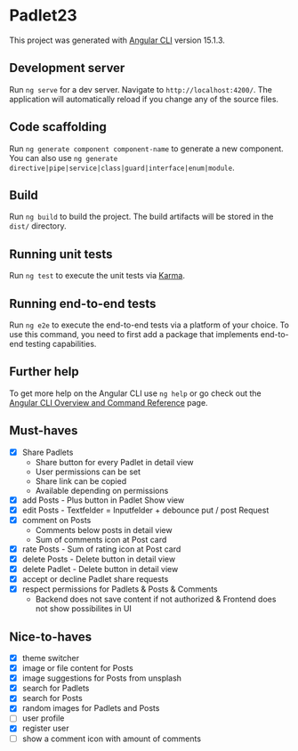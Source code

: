 # Padlet23

This project was generated with [Angular CLI](https://github.com/angular/angular-cli) version 15.1.3.

## Development server

Run `ng serve` for a dev server. Navigate to `http://localhost:4200/`. The application will automatically reload if you change any of the source files.

## Code scaffolding

Run `ng generate component component-name` to generate a new component. You can also use `ng generate directive|pipe|service|class|guard|interface|enum|module`.

## Build

Run `ng build` to build the project. The build artifacts will be stored in the `dist/` directory.

## Running unit tests

Run `ng test` to execute the unit tests via [Karma](https://karma-runner.github.io).

## Running end-to-end tests

Run `ng e2e` to execute the end-to-end tests via a platform of your choice. To use this command, you need to first add a package that implements end-to-end testing capabilities.

## Further help

To get more help on the Angular CLI use `ng help` or go check out the [Angular CLI Overview and Command Reference](https://angular.io/cli) page.

## Must-haves
- [x] Share Padlets
  - Share button for every Padlet in detail view
  - User permissions can be set
  - Share link can be copied
  - Available depending on permissions
- [x] add Posts - Plus button in Padlet Show view
- [x] edit Posts - Textfelder = Inputfelder + debounce put / post Request
- [x] comment on Posts
  - Comments below posts in detail view
  - Sum of comments icon at Post card
- [x] rate Posts - Sum of rating icon at Post card
- [X] delete Posts - Delete button in detail view
- [x] delete Padlet - Delete button in detail view
- [x] accept or decline Padlet share requests
- [x] respect permissions for Padlets & Posts & Comments
  - Backend does not save content if not authorized & Frontend does not show possibilites in UI

## Nice-to-haves
- [x] theme switcher
- [x] image or file content for Posts
- [x] image suggestions for Posts from unsplash
- [x] search for Padlets
- [x] search for Posts
- [x] random images for Padlets and Posts
- [ ] user profile
- [x] register user
- [ ] show a comment icon with amount of comments
